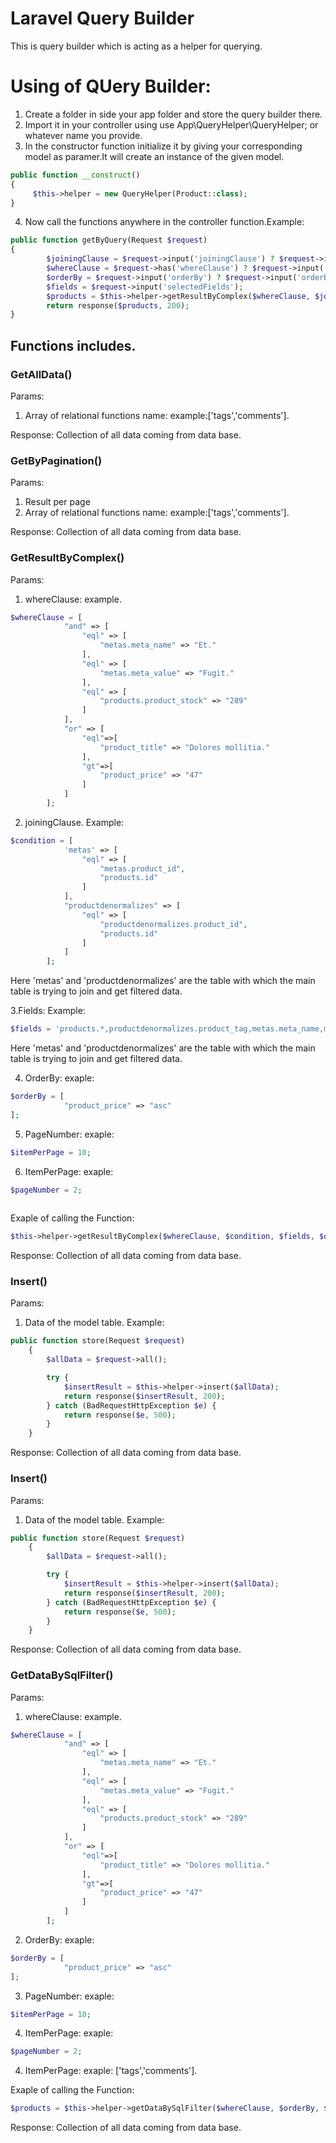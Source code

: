 # Laravel Query Builder
This is query builder which is acting as a helper for querying.

# Using of QUery Builder:
1. Create a folder in side your app folder and store the query builder there.
2. Import it in your controller using use App\QueryHelper\QueryHelper; or whatever name you provide.
3. In the constructor function initialize it by giving your corresponding model as paramer.It will create an instance of the given model.
```php
public function __construct()
{
     $this->helper = new QueryHelper(Product::class);
}
```

4. Now call the functions anywhere in the controller function.Example:
```php
public function getByQuery(Request $request)
{
        $joiningClause = $request->input('joiningClause') ? $request->input('joiningClause') : null;
        $whereClause = $request->has('whereClause') ? $request->input('whereClause') : null;
        $orderBy = $request->input('orderBy') ? $request->input('orderBy') : null;
        $fields = $request->input('selectedFields');
        $products = $this->helper->getResultByComplex($whereClause, $joiningClause, $fields, $orderBy);
        return response($products, 200);
}
```


## Functions includes.

### GetAllData()
Params:
1. Array of relational functions name:
example:['tags','comments'].

Response:
Collection of all data coming from data base.

### GetByPagination()

Params:
1. Result per page
2. Array of relational functions name:
example:['tags','comments'].

Response:
Collection of all data coming from data base.

### GetResultByComplex()

Params:
1. whereClause: example.
```php
$whereClause = [
            "and" => [
                "eql" => [
                    "metas.meta_name" => "Et."
                ],
                "eql" => [
                    "metas.meta_value" => "Fugit."
                ],
                "eql" => [
                    "products.product_stock" => "289"
                ]
            ],
            "or" => [
                "eql"=>[
                    "product_title" => "Dolores mollitia."
                ],
                "gt"=>[
                    "product_price" => "47"
                ]
            ]
        ];
```
2. joiningClause. Example:
```php
$condition = [
            'metas' => [
                "eql" => [
                    "metas.product_id",
                    "products.id"
                ]
            ],
            "productdenormalizes" => [
                "eql" => [
                    "productdenormalizes.product_id",
                    "products.id"
                ]
            ]
        ];
```
Here 'metas' and 'productdenormalizes' are the table with which 
the main table is trying to join and get filtered data.

3.Fields: Example:
```php
$fields = 'products.*,productdenormalizes.product_tag,metas.meta_name,metas.meta_value';
```
Here 'metas' and 'productdenormalizes' are the table with which 
the main table is trying to join and get filtered data.

4. OrderBy: exaple:
```php
$orderBy = [
            "product_price" => "asc"
];
```

5. PageNumber: exaple:
```php
$itemPerPage = 10;
```

6. ItemPerPage: exaple:
```php
$pageNumber = 2;
        
```

Exaple of calling the Function:
```php
$this->helper->getResultByComplex($whereClause, $condition, $fields, $orderBy, $pageNumber, $itemPerPage);     
```

Response:
Collection of all data coming from data base.

### Insert()
Params:
1. Data of the model table. Example:

```php
public function store(Request $request)
    {
        $allData = $request->all();

        try {
            $insertResult = $this->helper->insert($allData);
            return response($insertResult, 200);
        } catch (BadRequestHttpException $e) {
            return response($e, 500);
        }
    }     
```

Response:
Collection of all data coming from data base.


### Insert()
Params:
1. Data of the model table. Example:

```php
public function store(Request $request)
    {
        $allData = $request->all();

        try {
            $insertResult = $this->helper->insert($allData);
            return response($insertResult, 200);
        } catch (BadRequestHttpException $e) {
            return response($e, 500);
        }
    }     
```

Response:
Collection of all data coming from data base.

### GetDataBySqlFilter()

Params:
1. whereClause: example.
```php
$whereClause = [
            "and" => [
                "eql" => [
                    "metas.meta_name" => "Et."
                ],
                "eql" => [
                    "metas.meta_value" => "Fugit."
                ],
                "eql" => [
                    "products.product_stock" => "289"
                ]
            ],
            "or" => [
                "eql"=>[
                    "product_title" => "Dolores mollitia."
                ],
                "gt"=>[
                    "product_price" => "47"
                ]
            ]
        ];
```

2. OrderBy: exaple:
```php
$orderBy = [
            "product_price" => "asc"
];
```

3. PageNumber: exaple:
```php
$itemPerPage = 10;
```

4. ItemPerPage: exaple:
```php
$pageNumber = 2; 
```

4. ItemPerPage: exaple:
['tags','comments'].

Exaple of calling the Function:
```php
$products = $this->helper->getDataBySqlFilter($whereClause, $orderBy, $pageNumber, $itemPerPage, $relationalFncs);     
```

Response:
Collection of all data coming from data base.


